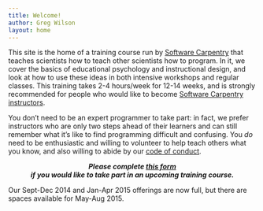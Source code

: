 ```yaml
---
title: Welcome!
author: Greg Wilson
layout: home
---
```


This site is the home of a training course run by [Software Carpentry][1] that teaches scientists how to teach other scientists how to program. In it, we cover the basics of educational psychology and instructional design, and look at how to use these ideas in both intensive workshops and regular classes. This training takes 2-4 hours/week for 12-14 weeks, and is strongly recommended for people who would like to become [Software Carpentry instructors][2].</p>

You don&#8217;t need to be an expert programmer to take part: in fact, we prefer instructors who are only two steps ahead of their learners and can still remember what it&#8217;s like to find programming difficult and confusing. You *do* need to be enthusiastic and willing to volunteer to help teach others what you know, and also willing to abide by our [code of conduct][3].

<p style="text-align: center;">
  <em><strong>Please complete <a href="http://software-carpentry.org/pages/register.html">this form</a><br /> if you would like to take part in an upcoming training course.</strong></em>
</p>
Our Sept-Dec 2014 and Jan-Apr 2015 offerings are now full, but there are spaces available for May-Aug 2015.

[1]: http://software-carpentry.org
[2]: http://software-carpentry.org/badges/#instructor-badge
[3]: http://software-carpentry.org/conduct.html
